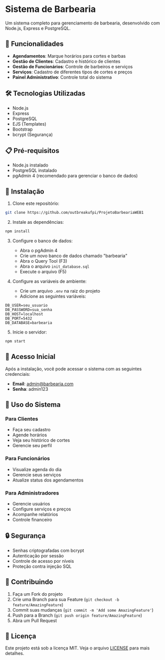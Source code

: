 # Sistema de Barbearia 

Um sistema completo para gerenciamento de barbearia, desenvolvido com Node.js, Express e PostgreSQL.

## 🚀 Funcionalidades

- **Agendamentos**: Marque horários para cortes e barbas
- **Gestão de Clientes**: Cadastro e histórico de clientes
- **Gestão de Funcionários**: Controle de barbeiros e serviços
- **Serviços**: Cadastro de diferentes tipos de cortes e preços
- **Painel Administrativo**: Controle total do sistema

## 🛠️ Tecnologias Utilizadas

- Node.js
- Express
- PostgreSQL
- EJS (Templates)
- Bootstrap
- bcrypt (Segurança)

## 📋 Pré-requisitos

- Node.js instalado
- PostgreSQL instalado
- pgAdmin 4 (recomendado para gerenciar o banco de dados)

## 🔧 Instalação

1. Clone este repositório:
```bash
git clone https://github.com/outbreakufpi/ProjetoBarbeariaWEB1
```

2. Instale as dependências:
```bash
npm install
```

3. Configure o banco de dados:
   - Abra o pgAdmin 4
   - Crie um novo banco de dados chamado "barbearia"
   - Abra o Query Tool (F3)
   - Abra o arquivo `init_database.sql`
   - Execute o arquivo (F5)

4. Configure as variáveis de ambiente:
   - Crie um arquivo `.env` na raiz do projeto
   - Adicione as seguintes variáveis:
```
DB_USER=seu_usuario
DB_PASSWORD=sua_senha
DB_HOST=localhost
DB_PORT=5432
DB_DATABASE=barbearia
```

5. Inicie o servidor:
```bash
npm start
```

## 👤 Acesso Inicial

Após a instalação, você pode acessar o sistema com as seguintes credenciais:

- **Email**: admin@barbearia.com
- **Senha**: admin123


## 📱 Uso do Sistema

### Para Clientes
- Faça seu cadastro
- Agende horários
- Veja seu histórico de cortes
- Gerencie seu perfil

### Para Funcionários
- Visualize agenda do dia
- Gerencie seus serviços
- Atualize status dos agendamentos

### Para Administradores
- Gerencie usuários
- Configure serviços e preços
- Acompanhe relatórios
- Controle financeiro

## 🔒 Segurança

- Senhas criptografadas com bcrypt
- Autenticação por sessão
- Controle de acesso por níveis
- Proteção contra injeção SQL

## 🤝 Contribuindo

1. Faça um Fork do projeto
2. Crie uma Branch para sua Feature (`git checkout -b feature/AmazingFeature`)
3. Commit suas mudanças (`git commit -m 'Add some AmazingFeature'`)
4. Push para a Branch (`git push origin feature/AmazingFeature`)
5. Abra um Pull Request

## 📝 Licença

Este projeto está sob a licença MIT. Veja o arquivo [LICENSE](LICENSE) para mais detalhes.
